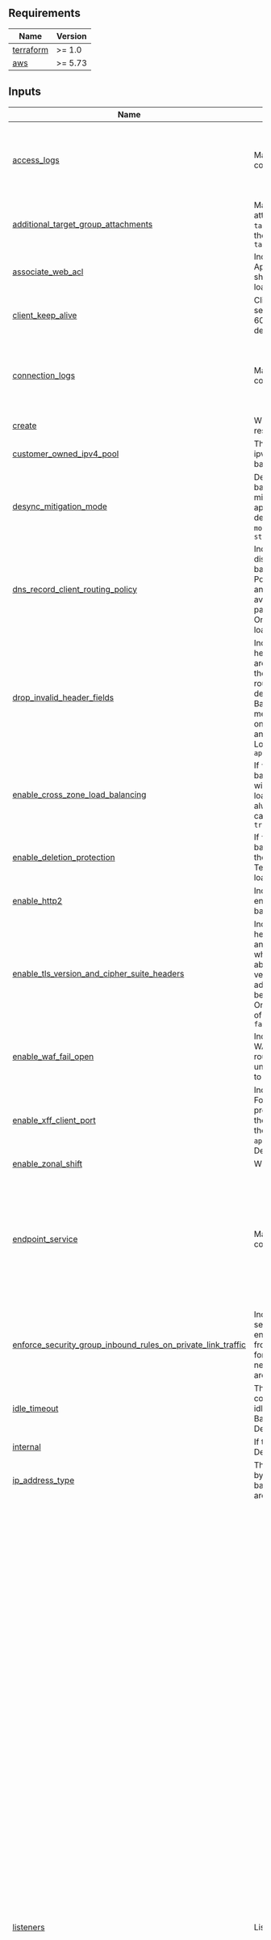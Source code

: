 <!-- BEGIN_TF_DOCS -->
## Requirements

| Name | Version |
|------|---------|
| <a name="requirement_terraform"></a> [terraform](#requirement\_terraform) | >= 1.0 |
| <a name="requirement_aws"></a> [aws](#requirement\_aws) | >= 5.73 |

## Inputs

| Name | Description | Type | Default | Required |
|------|-------------|------|---------|:--------:|
| <a name="input_access_logs"></a> [access\_logs](#input\_access\_logs) | Map containing access logging configuration for load balancer | <pre>object({<br>    bucket  = optional(string, "")  # S3 bucket name to store the logs in<br>    enabled = optional(bool, false) # Enable / disable access_logs<br>    prefix  = optional(string, "")  # S3 bucket prefix<br>  })</pre> | `{}` | no |
| <a name="input_additional_target_group_attachments"></a> [additional\_target\_group\_attachments](#input\_additional\_target\_group\_attachments) | Map of additional target group attachments to create. Use `target_group_key` to attach to the target group created in `target_groups` | `any` | `{}` | no |
| <a name="input_associate_web_acl"></a> [associate\_web\_acl](#input\_associate\_web\_acl) | Indicates whether a Web Application Firewall (WAF) ACL should be associated with the load balancer | `bool` | `false` | no |
| <a name="input_client_keep_alive"></a> [client\_keep\_alive](#input\_client\_keep\_alive) | Client keep alive value in seconds. The valid range is 60-604800 seconds. The default is 3600 seconds. | `number` | `null` | no |
| <a name="input_connection_logs"></a> [connection\_logs](#input\_connection\_logs) | Map containing access logging configuration for load balancer | <pre>object({<br>    bucket  = optional(string, "")  # S3 bucket name to store the logs in<br>    enabled = optional(bool, false) # Enable / disable access_logs<br>    prefix  = optional(string, "")  # S3 bucket prefix<br>  })</pre> | `{}` | no |
| <a name="input_create"></a> [create](#input\_create) | Whether to create the resources | `bool` | `true` | no |
| <a name="input_customer_owned_ipv4_pool"></a> [customer\_owned\_ipv4\_pool](#input\_customer\_owned\_ipv4\_pool) | The ID of the customer owned ipv4 pool to use for this load balancer | `string` | `null` | no |
| <a name="input_desync_mitigation_mode"></a> [desync\_mitigation\_mode](#input\_desync\_mitigation\_mode) | Determines how the load balancer handles requests that might pose a security risk to an application due to HTTP desync. Valid values are `monitor`, `defensive` (default), `strictest` | `string` | `null` | no |
| <a name="input_dns_record_client_routing_policy"></a> [dns\_record\_client\_routing\_policy](#input\_dns\_record\_client\_routing\_policy) | Indicates how traffic is distributed among the load balancer Availability Zones. Possible values are any\_availability\_zone (default), availability\_zone\_affinity, or partial\_availability\_zone\_affinity. Only valid for network type load balancers. | `string` | `null` | no |
| <a name="input_drop_invalid_header_fields"></a> [drop\_invalid\_header\_fields](#input\_drop\_invalid\_header\_fields) | Indicates whether HTTP headers with header fields that are not valid are removed by the load balancer (`true`) or routed to targets (`false`). The default is `true`. Elastic Load Balancing requires that message header names contain only alphanumeric characters and hyphens. Only valid for Load Balancers of type `application` | `bool` | `true` | no |
| <a name="input_enable_cross_zone_load_balancing"></a> [enable\_cross\_zone\_load\_balancing](#input\_enable\_cross\_zone\_load\_balancing) | If `true`, cross-zone load balancing of the load balancer will be enabled. For application load balancer this feature is always enabled (`true`) and cannot be disabled. Defaults to `true` | `bool` | `true` | no |
| <a name="input_enable_deletion_protection"></a> [enable\_deletion\_protection](#input\_enable\_deletion\_protection) | If `true`, deletion of the load balancer will be disabled via the AWS API. This will prevent Terraform from deleting the load balancer. Defaults to `true` | `bool` | `false` | no |
| <a name="input_enable_http2"></a> [enable\_http2](#input\_enable\_http2) | Indicates whether HTTP/2 is enabled in application load balancers. Defaults to `true` | `bool` | `true` | no |
| <a name="input_enable_tls_version_and_cipher_suite_headers"></a> [enable\_tls\_version\_and\_cipher\_suite\_headers](#input\_enable\_tls\_version\_and\_cipher\_suite\_headers) | Indicates whether the two headers (`x-amzn-tls-version` and `x-amzn-tls-cipher-suite`), which contain information about the negotiated TLS version and cipher suite, are added to the client request before sending it to the target. Only valid for Load Balancers of type `application`. Defaults to `false` | `bool` | `null` | no |
| <a name="input_enable_waf_fail_open"></a> [enable\_waf\_fail\_open](#input\_enable\_waf\_fail\_open) | Indicates whether to allow a WAF-enabled load balancer to route requests to targets if it is unable to forward the request to AWS WAF. Defaults to `false` | `bool` | `null` | no |
| <a name="input_enable_xff_client_port"></a> [enable\_xff\_client\_port](#input\_enable\_xff\_client\_port) | Indicates whether the X-Forwarded-For header should preserve the source port that the client used to connect to the load balancer in `application` load balancers. Defaults to `false` | `bool` | `null` | no |
| <a name="input_enable_zonal_shift"></a> [enable\_zonal\_shift](#input\_enable\_zonal\_shift) | Whether zonal shift is enabled | `bool` | `null` | no |
| <a name="input_endpoint_service"></a> [endpoint\_service](#input\_endpoint\_service) | Map of service endpoint configurations | <pre>object({<br>    enabled                    = optional(bool, false)<br>    dualstack                  = optional(bool, false)<br>    acceptance_required        = optional(bool, false)<br>    allowed_principals         = optional(list(string), null)<br>    gateway_load_balancer_arns = optional(list(string), null)<br>    network_load_balancer_arns = optional(list(string), null)<br>    private_dns_name           = optional(string)<br>    tags                       = optional(map(string))<br>  })</pre> | `{}` | no |
| <a name="input_enforce_security_group_inbound_rules_on_private_link_traffic"></a> [enforce\_security\_group\_inbound\_rules\_on\_private\_link\_traffic](#input\_enforce\_security\_group\_inbound\_rules\_on\_private\_link\_traffic) | Indicates whether inbound security group rules are enforced for traffic originating from a PrivateLink. Only valid for Load Balancers of type network. The possible values are on and off. | `string` | `null` | no |
| <a name="input_idle_timeout"></a> [idle\_timeout](#input\_idle\_timeout) | The time in seconds that the connection is allowed to be idle. Only valid for Load Balancers of type `application`. Default: `60` | `number` | `null` | no |
| <a name="input_internal"></a> [internal](#input\_internal) | If true, the LB will be internal. Defaults to `false` | `bool` | `null` | no |
| <a name="input_ip_address_type"></a> [ip\_address\_type](#input\_ip\_address\_type) | The type of IP addresses used by the subnets for your load balancer. The possible values are `ipv4` and `dualstack` | `string` | `null` | no |
| <a name="input_listeners"></a> [listeners](#input\_listeners) | List of listener configurations | <pre>list(object({<br>    name                     = string<br>    alpn_policy              = optional(string)<br>    certificate_arn          = optional(string)<br>    port                     = optional(number)<br>    protocol                 = optional(string)<br>    ssl_policy               = optional(string)<br>    tcp_idle_timeout_seconds = optional(number, 60)<br>    load_balancer_arn        = optional(string, null)<br><br>    # default actions<br>    #----------------------------------------------------------------<br>    authenticate_cognito = optional(object({<br>      default                             = optional(bool, false)<br>      user_pool_arn                       = optional(string)<br>      user_pool_client_id                 = optional(string)<br>      user_pool_domain                    = optional(string)<br>      authentication_request_extra_params = optional(map(string), null)<br>      on_unauthenticated_request          = optional(string)<br>      scope                               = optional(string)<br>      session_cookie_name                 = optional(string)<br>      session_timeout                     = optional(number)<br>    }), {})<br><br>    authenticate_oidc = optional(object({<br>      default                             = optional(bool, false)<br>      authorization_endpoint              = optional(string)<br>      client_id                           = optional(string)<br>      client_secret                       = optional(string)<br>      issuer                              = optional(string)<br>      token_endpoint                      = optional(string)<br>      user_info_endpoint                  = optional(string)<br>      authentication_request_extra_params = optional(map(string), null)<br>      on_unauthenticated_request          = optional(string)<br>      scope                               = optional(string)<br>      session_cookie_name                 = optional(string)<br>      session_timeout                     = optional(number)<br>    }), {})<br><br>    fixed_response = optional(object({<br>      default      = optional(bool, false)<br>      content_type = optional(string)<br>      message_body = optional(string)<br>      status_code  = optional(string)<br>    }), {})<br><br>    forward = optional(object({<br>      default      = optional(bool, false)<br>      order        = optional(number)<br>      target_group = optional(string)<br>      target_groups = optional(list(object({<br>        name   = optional(string) # use for target group created in the module<br>        arn    = optional(string) # use for externally created target group<br>        weight = optional(number) # 0-999<br>      })), [])<br>    }), {})<br><br>    redirect = optional(object({<br>      default     = optional(bool, false)<br>      status_code = optional(string)<br>      host        = optional(string)<br>      path        = optional(string)<br>      port        = optional(string)<br>      protocol    = optional(string)<br>      query       = optional(string)<br>    }), {})<br><br>    mutual_authentication = optional(list(object({<br>      mode                             = string # off, verify, passthrough<br>      trust_store_arn                  = string<br>      ignore_client_certificate_expiry = optional(bool, false)<br>    })), [])<br>  }))</pre> | `[]` | no |
| <a name="input_load_balancer_type"></a> [load\_balancer\_type](#input\_load\_balancer\_type) | The type of load balancer to create. Possible values are `application`, `gateway`, or `network`. The default value is `application` | `string` | `"network"` | no |
| <a name="input_name"></a> [name](#input\_name) | The name of the LB. This name must be unique within your AWS account, can have a maximum of 32 characters, must contain only alphanumeric characters or hyphens, and must not begin or end with a hyphen | `string` | `null` | no |
| <a name="input_name_prefix"></a> [name\_prefix](#input\_name\_prefix) | Creates a unique name beginning with the specified prefix. Conflicts with `name` | `string` | `null` | no |
| <a name="input_preserve_host_header"></a> [preserve\_host\_header](#input\_preserve\_host\_header) | Indicates whether the Application Load Balancer should preserve the Host header in the HTTP request and send it to the target without any change. Defaults to `false` | `bool` | `true` | no |
| <a name="input_route53_records"></a> [route53\_records](#input\_route53\_records) | List of route53 records to create | <pre>list(object({<br>    zone_id = string<br>    name    = string<br>    type    = optional(string, "A")<br>    ttl     = optional(number)<br>    records = optional(list(string))<br>  }))</pre> | `[]` | no |
| <a name="input_security_group_ids"></a> [security\_group\_ids](#input\_security\_group\_ids) | A list of security group IDs to assign to the LB | `list(string)` | `[]` | no |
| <a name="input_security_groups"></a> [security\_groups](#input\_security\_groups) | A list of security group IDs to assign to the LB | `list(string)` | `[]` | no |
| <a name="input_subnet_mapping"></a> [subnet\_mapping](#input\_subnet\_mapping) | A list of subnet mapping blocks describing subnets to attach to load balancer | <pre>list(object({<br>    subnet_id            = string<br>    allocation_id        = optional(string)<br>    ipv6_address         = optional(string)<br>    private_ipv4_address = optional(string)<br>  }))</pre> | `[]` | no |
| <a name="input_subnets"></a> [subnets](#input\_subnets) | A list of subnet IDs to attach to the LB. Subnets cannot be updated for Load Balancers of type `network`. Changing this value for load balancers of type `network` will force a recreation of the resource | `list(string)` | `null` | no |
| <a name="input_tags"></a> [tags](#input\_tags) | A map of tags to add to all resources | `map(string)` | `{}` | no |
| <a name="input_target_groups"></a> [target\_groups](#input\_target\_groups) | Map of target group configurations to create | <pre>list(object({<br>    name                               = string<br>    name_prefix                        = optional(string)<br>    connection_termination             = optional(bool, null)<br>    deregistration_delay               = optional(number)<br>    lambda_multi_value_headers_enabled = optional(bool, null)<br>    load_balancing_algorithm_type      = optional(string)<br>    load_balancing_anomaly_mitigation  = optional(string)<br>    load_balancing_cross_zone_enabled  = optional(bool, true)<br>    port                               = optional(number)<br>    preserve_client_ip                 = optional(bool, null)<br>    protocol_version                   = optional(string)<br>    protocol                           = optional(string)<br>    proxy_protocol_v2                  = optional(bool, false)<br>    slow_start                         = optional(number)<br>    target_id                          = optional(string)<br>    ip_address_type                    = optional(string, "ipv4")<br>    vpc_id                             = optional(string)<br>    tags                               = optional(map(string))<br><br>    target = optional(object({<br>      type              = optional(string, "instance")<br>      id                = optional(string)<br>      port              = optional(number)<br>      availability_zone = optional(string)<br>    }), {})<br><br>    health_check = optional(object({<br>      enabled             = optional(bool, true)<br>      interval            = optional(number, 30)<br>      matcher             = optional(string)<br>      path                = optional(string)<br>      port                = optional(string, "traffic-port") # traffic-port, 1-65535<br>      protocol            = optional(string)                 # TCP, HTTP, HTTPS<br>      timeout             = optional(number)<br>      healthy_threshold   = optional(number, 3) # 2-10<br>      unhealthy_threshold = optional(number, 3) # 2-10<br>    }), {})<br><br>    stickiness = optional(object({<br>      cookie_duration = optional(number)<br>      cookie_name     = optional(string)<br>      enabled         = optional(bool, null)<br>      type            = optional(string)<br>    }), {})<br><br>    target_failover = optional(object({<br>      on_deregistration = optional(string, "no_rebalance") # `rebalance`, `no_rebalance`<br>      on_unhealthy      = optional(string, "no_rebalance") # `rebalance`, `no_rebalance`<br>    }), {})<br><br>    target_health_state = optional(object({<br>      enable_unhealthy_connection_termination = optional(bool, true)<br>      unhealthy_draining_interval             = optional(number, 0) # 0-360000<br>    }), {})<br><br>    target_group_health = optional(object({<br>      dns_failover = optional(object({<br>        minimum_healthy_targets_count      = optional(number, 1) # off, 1-max_number_of_targets<br>        minimum_healthy_targets_percentage = optional(string)    # off, 1-100<br>      }), {})<br>      unhealthy_state_routing = optional(object({<br>        minimum_healthy_targets_count      = optional(number, 1) # off, 1-max_number_of_targets<br>        minimum_healthy_targets_percentage = optional(string)    # off, 1-100<br>      }), {})<br>    }), {})<br>  }))</pre> | `[]` | no |
| <a name="input_timeouts"></a> [timeouts](#input\_timeouts) | Create, update, and delete timeout configurations for the load balancer | `map(string)` | `{}` | no |
| <a name="input_vpc_id"></a> [vpc\_id](#input\_vpc\_id) | Identifier of the VPC where the security group will be created | `string` | `null` | no |
| <a name="input_web_acl_arn"></a> [web\_acl\_arn](#input\_web\_acl\_arn) | Web Application Firewall (WAF) ARN of the resource to associate with the load balancer | `string` | `null` | no |
| <a name="input_xff_header_processing_mode"></a> [xff\_header\_processing\_mode](#input\_xff\_header\_processing\_mode) | Determines how the load balancer modifies the X-Forwarded-For header in the HTTP request before sending the request to the target. The possible values are `append`, `preserve`, and `remove`. Only valid for Load Balancers of type `application`. The default is `append` | `string` | `null` | no |

## Outputs

| Name | Description |
|------|-------------|
| <a name="output_arn"></a> [arn](#output\_arn) | The ID and ARN of the load balancer we created |
| <a name="output_arn_suffix"></a> [arn\_suffix](#output\_arn\_suffix) | ARN suffix of our load balancer - can be used with CloudWatch |
| <a name="output_dns_name"></a> [dns\_name](#output\_dns\_name) | The DNS name of the load balancer |
| <a name="output_endpoint_service_id"></a> [endpoint\_service\_id](#output\_endpoint\_service\_id) | The ID of the VPC endpoint service we created |
| <a name="output_endpoint_service_name"></a> [endpoint\_service\_name](#output\_endpoint\_service\_name) | The name of the VPC endpoint service we created |
| <a name="output_id"></a> [id](#output\_id) | The ID and ARN of the load balancer we created |
| <a name="output_listeners"></a> [listeners](#output\_listeners) | Map of listeners created and their attributes |
| <a name="output_resource"></a> [resource](#output\_resource) | The load balancer we created |
| <a name="output_route53_records"></a> [route53\_records](#output\_route53\_records) | The Route53 records created and attached to the load balancer |
| <a name="output_target_groups"></a> [target\_groups](#output\_target\_groups) | Map of target groups created and their attributes |
| <a name="output_zone_id"></a> [zone\_id](#output\_zone\_id) | The zone\_id of the load balancer to assist with creating DNS records |
<!-- END_TF_DOCS -->